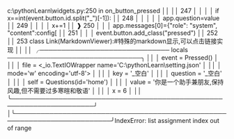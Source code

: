  c:\pythonLearn\widgets.py:250 in on_button_pressed                      ││                                                                         ││    247 │   │   │   │   if x==int(event.button.id.split("_")[-1]):       ││    248 │   │   │   │   │   app.question=value                           ││    249 │   │   │   │   x+=1                                             ││ ❱  250 │   │   │   app.messages[0]={"role": "system", "content":config[ ││    251 │   │   │   event.button.add_class("pressed")                    ││    252                                                                  ││    253 class Link(MarkdownViewer):#特殊的markdown显示,可以点击链接实现  ││                                                                         ││ ╭────────────────────────────── locals ───────────────────────────────╮ ││ │    event = Pressed()                                                │ ││ │     file = <_io.TextIOWrapper name='C:\\pythonLearn\\setting.json'  │ ││ │            mode='w' encoding='utf-8'>                               │ ││ │      key = '_空白'                                                  │ ││ │ question = '_空白'                                                  │ ││ │     self = Questions(id='home')                                     │ ││ │    value = '你是一个助手兼朋友,保持风趣,但不需要过多寒暄和敬语'     │ ││ │        x = 6                                                        │ ││ ╰─────────────────────────────────────────────────────────────────────╯ │╰─────────────────────────────────────────────────────────────────────────╯IndexError: list assignment index out of range
